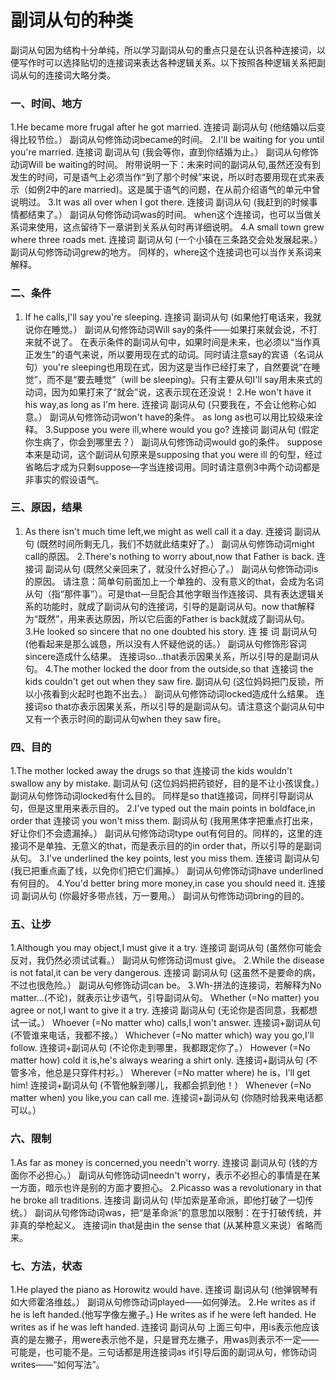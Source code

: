 # 副词从句的种类

副词从句因为结构十分单纯，所以学习副词从句的重点只是在认识各种连接词，以便写作时可以选择贴切的连接词来表达各种逻辑关系。以下按照各种逻辑关系把副词从句的连接词大略分类。

### 一、时间、地方


1.He became more frugal after he got married.
连接词 副词从句
(他结婚以后变得比较节俭。）
副词从句修饰动词became的时间。
2.I'll be waiting for you until you're married.
连接词 副词从句
(我会等你，直到你结婚为止。）
副词从句修饰动词Will be waiting的时间。
附带说明一下：未来时间的副词从句,虽然还没有到发生的时间，可是语气上必须当作“到了那个时候”来说，所以时态要用现在式来表示（如例2中的are married)。这是属于语气的问题，在从前介绍语气的单元中曾说明过。
3.It was all over when I got there.
连接词 副词从句
(我赶到的时候事情都结束了。）
副词从句修饰动词was的时间。
when这个连接词，也可以当做关系词来使用，这点留待下一章讲到关系从句时再详细说明。
4.A small town grew where three roads met.
连接词 副词从句
(一个小镇在三条路交会处发展起来。）
副词从句修饰动词grew的地方。
同样的，where这个连接词也可以当作关系词来解释。

### 二、条件


1. If he calls,I'll say you're sleeping.
连接词 副词从句
(如果他打电话来，我就说你在睡觉。）
副词从句修饰动词Will say的条件——如果打来就会说，不打来就不说了。
在表示条件的副词从句中，如果时间是未来，也必须以“当作真正发生”的语气来说，所以要用现在式的动词。同时请注意say的宾语（名词从句）you're sleeping也用现在式，因为这是当作已经打来了，自然要说“在睡觉”，而不是“要去睡觉”（will be sleeping)。只有主要从句I'll say用未来式的动词，因为如果打来了“就会”说，这表示现在还没说！
2.He won't have it his way,as long as I'm here.
连接词 副词从句
(只要我在，不会让他称心如意。）
副词从句修饰动词won't have的条件。
as long as也可以用比较级来诠释。
3.Suppose you were ill,where would you go?
连接词 副词从句
(假定你生病了，你会到哪里去？）
副词从句修饰动词would go的条件。
suppose本来是动词，这个副词从句原来是supposing that you were ill 的句型，经过省略后才成为只剩suppose—字当连接词用。同时请注意例3中两个动词都是非事实的假设语气。

### 三、原因，结果


1. As there isn't much time left,we might as well call it a day.
连接词 副词从句
(既然时间所剩无几，我们不妨就此结束好了。）
副词从句修饰动词might call的原因。
2.There's nothing to worry about,now that Father is back.
连接词 副词从句
(既然父亲回来了，就没什么好担心了。）
副词从句修饰动词is的原因。
请注意：简单句前面加上一个单独的、没有意义的that，会成为名词从句（指“那件事”）。可是that—旦配合其他字眼当作连接词、具有表达逻辑关系的功能时，就成了副词从句的连接词，引导的是副词从句。now that解释为“既然”，用来表达原因，所以它后面的Father is back就成了副词从句。
3.He looked so sincere that no one doubted his story.
连 接 词 副词从句
(他看起来是那么诚恳，所以没有人怀疑他说的话。）
副词从句修饰形容词sincere造成什么结果。
连接词so...that表示因果关系，所以引导的是副词从句。
4.The mother locked the door from the outside,so that
连接词
the kids couldn't get out when they saw fire.
副词从句
(这位妈妈把门反锁，所以小孩看到火起时也跑不出去。）
副词从句修饰动词locked造成什么结果。
连接词so that亦表示因果关系，所以引导的是副词从句。请注意这个副词从句中又有一个表示时间的副词从句when they saw fire。

### 四、目的


1.The mother locked away the drugs so that
连接词
the kids wouldn't swallow any by mistake.
副词从句
(这位妈妈把药锁好，目的是不让小孩误食。）
副词从句修饰动词locked有什么目的。
同样是so that连接词，同样引导副词从句，但是这里用来表示目的。
2.I've typed out the main points in boldface,in order that
连接词
you won't miss them.
副词从句
(我用黑体字把重点打出来，好让你们不会遗漏掉。）
副词从句修饰动词type out有何目的。同样的，这里的连接词不是单独、无意义的that，而是表示目的的in order that，所以引导的是副词从句。
3.I've underlined the key points, lest you miss them.
连接词 副词从句
(我已把重点画了线，以免你们把它们漏掉。）
副词从句修饰动词have underlined有何目的。
4.You'd better bring more money,in case you should need it.
连接词 副词从句
(你最好多带点钱，万一要用。）
副词从句修饰动词bring的目的。

### 五、让步


1.Although you may object,I must give it a try.
连接词 副词从句
(虽然你可能会反对，我仍然必须试试看。）
副词从句修饰动词must give。
2.While the disease is not fatal,it can be very dangerous.
连接词 副词从句
(这虽然不是要命的病，不过也很危险。）
副词从句修饰动词can be。
3.Wh-拼法的连接词，若解释为No matter...(不论)，就表示让步语气，引导副词从句。
Whether (=No matter) you agree or not,I want to give it a try.
连接词 副词从句
(无论你是否同意，我都想试一试。）
Whoever (=No matter who) calls,I won't answer.
连接词+副词从句
(不管谁来电话，我都不接。）
Whichever (=No matter which) way you go,I'll follow.
连接词+副词从句
(不论你走到哪里，我都跟定你了。）
However (=No matter how) cold it is,he's always wearing a shirt only.
连接词+副词从句
(不管多冷，他总是只穿件村衫。）
Wherever (=No matter where) he is，I’ll get him!
连接词+副词从句
(不管他躲到哪儿，我都会抓到他！）
Whenever (=No matter when) you like,you can call me.
连接词+副词从句
(你随时给我来电话都可以。）

### 六、限制


1.As far as money is concerned,you needn't worry.
连接词 副词从句
(钱的方面你不必担心。）
副词从句修饰动词needn't worry，表示不必担心的事情是在某一方面，暗示也许是别的方面才要担心。
2.Picasso was a revolutionary in that he broke all traditions.
连接词 副词从句
(毕加索是革命派，即他打破了一切传统。）
副词从句修饰动词was，把“是革命派”的意思加以限制：在于打破传统，并非真的举枪起义。
连接词in that是由in the sense that (从某种意义来说）省略而来。

### 七、方法，状态


1.He played the piano as Horowitz would have.
连接词 副词从句
(他弹钢琴有如大师霍洛维兹。）
副词从句修饰动词played——如何弹法。
2.He writes as if he is left handed.(他写字像左撇子。)
He writes as if he were left handed.
He writes as if he was left handed.
连接词 副词从句
上面三句中，用is表示他应该真的是左撇子，用were表示他不是，只是冒充左撇子，用was则表示不一定——可能是，也可能不是。三句话都是用连接词as if引导后面的副词从句，修饰动词 writes——“如何写法”。